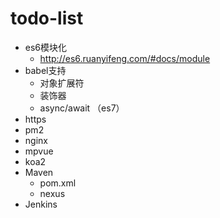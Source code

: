 # todo-list

- es6模块化
    - http://es6.ruanyifeng.com/#docs/module
- babel支持
    - 对象扩展符
    - 装饰器
    - async/await （es7）
- https
- pm2
- nginx
- mpvue
- koa2
- Maven
    - pom.xml
    - nexus
- Jenkins
